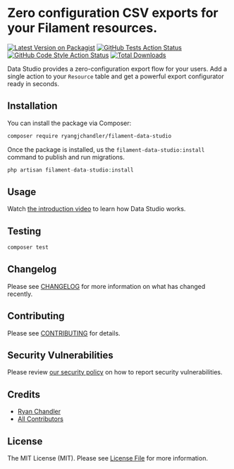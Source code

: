 # Zero configuration CSV exports for your Filament resources.

[![Latest Version on Packagist](https://img.shields.io/packagist/v/ryangjchandler/filament-easy-export.svg?style=flat-square)](https://packagist.org/packages/ryangjchandler/filament-easy-export)
[![GitHub Tests Action Status](https://img.shields.io/github/actions/workflow/status/ryangjchandler/filament-easy-export/run-tests.yml?branch=main&label=tests&style=flat-square)](https://github.com/ryangjchandler/filament-easy-export/actions?query=workflow%3Arun-tests+branch%3Amain)
[![GitHub Code Style Action Status](https://img.shields.io/github/actions/workflow/status/ryangjchandler/filament-easy-export/fix-php-code-style-issues.yml?branch=main&label=code%20style&style=flat-square)](https://github.com/ryangjchandler/filament-easy-export/actions?query=workflow%3A"Fix+PHP+code+style+issues"+branch%3Amain)
[![Total Downloads](https://img.shields.io/packagist/dt/ryangjchandler/filament-easy-export.svg?style=flat-square)](https://packagist.org/packages/ryangjchandler/filament-easy-export)

Data Studio provides a zero-configuration export flow for your users. Add a single action to your `Resource` table and get a powerful export configurator ready in seconds.

## Installation

You can install the package via Composer:

```bash
composer require ryangjchandler/filament-data-studio
```

Once the package is installed, us the `filament-data-studio:install` command to publish and run migrations.

```php
php artisan filament-data-studio:install
```

## Usage

Watch [the introduction video]() to learn how Data Studio works.

## Testing

```bash
composer test
```

## Changelog

Please see [CHANGELOG](CHANGELOG.md) for more information on what has changed recently.

## Contributing

Please see [CONTRIBUTING](.github/CONTRIBUTING.md) for details.

## Security Vulnerabilities

Please review [our security policy](../../security/policy) on how to report security vulnerabilities.

## Credits

- [Ryan Chandler](https://github.com/ryangjchandler)
- [All Contributors](../../contributors)

## License

The MIT License (MIT). Please see [License File](LICENSE.md) for more information.
